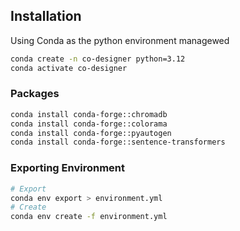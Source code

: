## Installation

Using Conda as the python environment managewed

```bash
conda create -n co-designer python=3.12
conda activate co-designer
```


### Packages
```bash
conda install conda-forge::chromadb
conda install conda-forge::colorama
conda install conda-forge::pyautogen
conda install conda-forge::sentence-transformers
```

### Exporting Environment
```bash
# Export
conda env export > environment.yml
# Create 
conda env create -f environment.yml

```